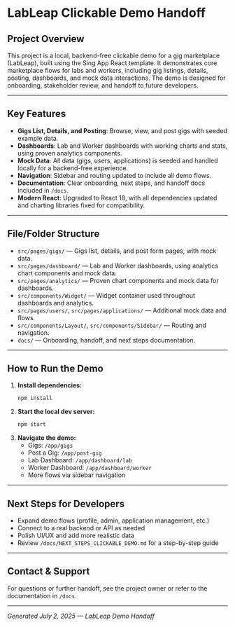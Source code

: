 # LabLeap Clickable Demo Handoff

## Project Overview

This project is a local, backend-free clickable demo for a gig marketplace (LabLeap), built using the Sing App React template. It demonstrates core marketplace flows for labs and workers, including gig listings, details, posting, dashboards, and mock data interactions. The demo is designed for onboarding, stakeholder review, and handoff to future developers.

---

## Key Features

- **Gigs List, Details, and Posting**: Browse, view, and post gigs with seeded example data.
- **Dashboards**: Lab and Worker dashboards with working charts and stats, using proven analytics components.
- **Mock Data**: All data (gigs, users, applications) is seeded and handled locally for a backend-free experience.
- **Navigation**: Sidebar and routing updated to include all demo flows.
- **Documentation**: Clear onboarding, next steps, and handoff docs included in `/docs`.
- **Modern React**: Upgraded to React 18, with all dependencies updated and charting libraries fixed for compatibility.

---

## File/Folder Structure

- `src/pages/gigs/` — Gigs list, details, and post form pages, with mock data.
- `src/pages/dashboard/` — Lab and Worker dashboards, using analytics chart components and mock data.
- `src/pages/analytics/` — Proven chart components and mock data for dashboards.
- `src/components/Widget/` — Widget container used throughout dashboards and analytics.
- `src/pages/users/`, `src/pages/applications/` — Additional mock data and flows.
- `src/components/Layout/`, `src/components/Sidebar/` — Routing and navigation.
- `docs/` — Onboarding, handoff, and next steps documentation.

---

## How to Run the Demo

1. **Install dependencies:**
   ```sh
   npm install
   ```
2. **Start the local dev server:**
   ```sh
   npm start
   ```
3. **Navigate the demo:**
   - Gigs: `/app/gigs`
   - Post a Gig: `/app/post-gig`
   - Lab Dashboard: `/app/dashboard/lab`
   - Worker Dashboard: `/app/dashboard/worker`
   - More flows via sidebar navigation

---

## Next Steps for Developers

- Expand demo flows (profile, admin, application management, etc.)
- Connect to a real backend or API as needed
- Polish UI/UX and add more realistic data
- Review `/docs/NEXT_STEPS_CLICKABLE_DEMO.md` for a step-by-step guide

---

## Contact & Support

For questions or further handoff, see the project owner or refer to the documentation in `/docs`.

---

*Generated July 2, 2025 — LabLeap Demo Handoff*
